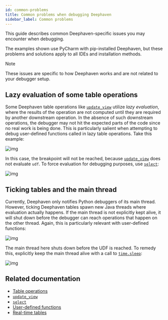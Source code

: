 ```yaml
---
id: common-problems
title: Common problems when debugging Deephaven
sidebar_label: Common problems
---
```


This guide describes common Deephaven-specific issues you may encounter when debugging.

The examples shown use PyCharm with pip-installed Deephaven, but these problems and solutions apply to all IDEs and installation methods.

> [!NOTE]
> These issues are specific to how Deephaven works and are not related to your debugger setup.

## Lazy evaluation of some table operations

Some Deephaven table operations like [`update_view`](../../reference/table-operations/select/update-view.md) utilize _lazy evaluation_, where the results of the operation are not computed until they are required by another downstream operation. In the absence of such downstream operations, the debugger may not hit the expected parts of the code since no real work is being done. This is particularly salient when attempting to debug user-defined functions called in lazy table operations. Take this example:

![img](../../assets/how-to/debugging/prob-1.png)

In this case, the breakpoint will not be reached, because [`update_view`](../../reference/table-operations/select/update-view.md) does not evaluate `udf`. To force evaluation for debugging purposes, use [`select`](../../reference/table-operations/select/select.md):

![img](../../assets/how-to/debugging/prob-2.png)

## Ticking tables and the main thread

Currently, Deephaven only notifies Python debuggers of its main thread. However, ticking Deephaven tables spawn new Java threads where evaluation actually happens. If the main thread is not explicitly kept alive, it will shut down before the debugger can reach operations that happen on the other thread. Again, this is particularly relevant with user-defined functions:

![img](../../assets/how-to/debugging/prob-3.png)

The main thread here shuts down before the UDF is reached. To remedy this, explicitly keep the main thread alive with a call to [`time.sleep`](https://docs.python.org/3/library/time.html#time.sleep):

![img](../../assets/how-to/debugging/prob-4.png)

## Related documentation

- [Table operations](../../reference/table-operations/index.md)
- [`update_view`](../../reference/table-operations/select/update-view.md)
- [`select`](../../reference/table-operations/select/select.md)
- [User-defined functions](../../conceptual/user-defined-functions.md)
- [Real-time tables](../../conceptual/real-time-tables.md)
